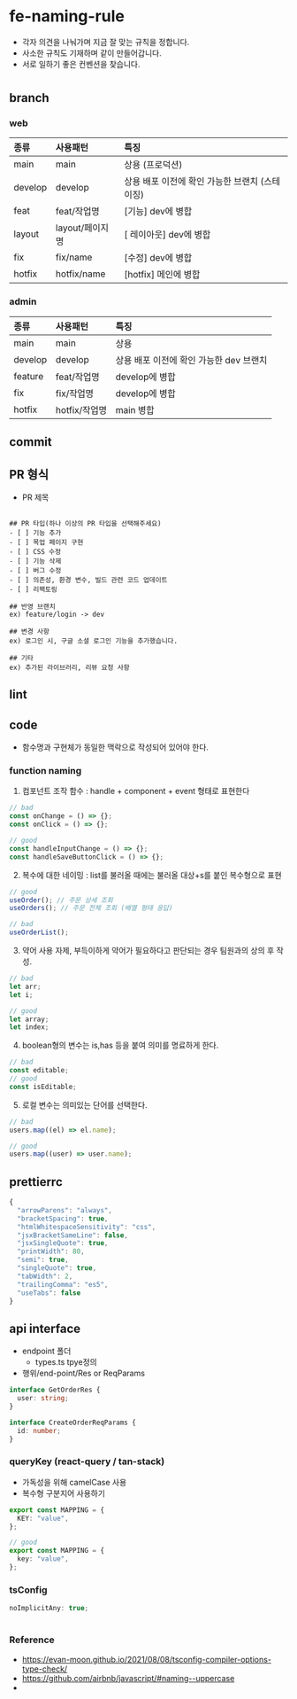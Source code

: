 # fe-naming-rule

- 각자 의견을 나눠가며 지금 잘 맞는 규칙을 정합니다.
- 사소한 규칙도 기재하며 같이 만들어갑니다.
- 서로 일하기 좋은 컨벤션을 찾습니다.

#

## branch

### web

| 종류    | 사용패턴        | 특징                                           |
| :------ | :-------------- | :--------------------------------------------- |
| main    | main            | 상용 (프로덕션)                                |
| develop | develop         | 상용 배포 이전에 확인 가능한 브랜치 (스테이징) |
| feat    | feat/작업명     | [기능] dev에 병합                              |
| layout  | layout/페이지명 | [ 레이아웃] dev에 병합                         |
| fix     | fix/name        | [수정] dev에 병합                              |
| hotfix  | hotfix/name     | [hotfix] 메인에 병합                           |

### admin

| 종류    | 사용패턴                                              | 특징                                    |
| :------ | :---------------------------------------------------- | :-------------------------------------- |
| main    | main                                                  | 상용                                    |
| develop | develop                                               | 상용 배포 이전에 확인 가능한 dev 브랜치 |
| feature | feat/작업명                                             | develop에 병합                              |
| fix     | fix/작업명                                              | develop에 병합                              |
| hotfix  | hotfix/작업명                                           | main 병합                           |

## commit

## PR 형식

- PR 제목

```

```

```
## PR 타입(하나 이상의 PR 타입을 선택해주세요)
- [ ] 기능 추가
- [ ] 목업 페이지 구현
- [ ] CSS 수정
- [ ] 기능 삭제
- [ ] 버그 수정
- [ ] 의존성, 환경 변수, 빌드 관련 코드 업데이트
- [ ] 리팩토링

## 반영 브랜치
ex) feature/login -> dev

## 변경 사항
ex) 로그인 시, 구글 소셜 로그인 기능을 추가했습니다.

## 기타
ex) 추가된 라이브러리, 리뷰 요청 사항

```

## lint

## code

- 함수명과 구현체가 동일한 맥락으로 작성되어 있어야 한다.

### function naming

1. 컴포넌트 조작 함수 : handle + component + event 형태로 표현한다

```js
// bad
const onChange = () => {};
const onClick = () => {};

// good
const handleInputChange = () => {};
const handleSaveButtonClick = () => {};
```

2. 복수에 대한 네이밍 : list를 불러올 때에는 불러올 대상+s를 붙인 복수형으로 표현

```ts
// good
useOrder(); // 주문 상세 조회
useOrders(); // 주문 전체 조회 (배열 형태 응답)

// bad
useOrderList();
```

3. 약어 사용 자제, 부득이하게 약어가 필요하다고 판단되는 경우 팀원과의 상의 후 작성.

```ts
// bad
let arr;
let i;

// good
let array;
let index;
```

4. boolean형의 변수는 is,has 등을 붙여 의미를 명료하게 한다.

```ts
// bad
const editable;
// good
const isEditable;
```

5. 로컬 변수는 의미있는 단어를 선택한다.

```js
// bad
users.map((el) => el.name);

// good
users.map((user) => user.name);
```

## prettierrc

```ts
{
  "arrowParens": "always",
  "bracketSpacing": true,
  "htmlWhitespaceSensitivity": "css",
  "jsxBracketSameLine": false,
  "jsxSingleQuote": true,
  "printWidth": 80,
  "semi": true,
  "singleQuote": true,
  "tabWidth": 2,
  "trailingComma": "es5",
  "useTabs": false
}
```

## api interface

- endpoint 폴더
  - types.ts tpye정의
- 행위/end-point/Res or ReqParams

```ts
interface GetOrderRes {
  user: string;
}

interface CreateOrderReqParams {
  id: number;
}
```

### queryKey (react-query / tan-stack)

- 가독성을 위해 camelCase 사용
- 복수형 구분지어 사용하기

```ts
export const MAPPING = {
  KEY: "value",
};

// good
export const MAPPING = {
  key: "value",
};
```

### tsConfig

```ts
noImplicitAny: true;
```

#

### Reference

- https://evan-moon.github.io/2021/08/08/tsconfig-compiler-options-type-check/
- https://github.com/airbnb/javascript/#naming--uppercase
-
